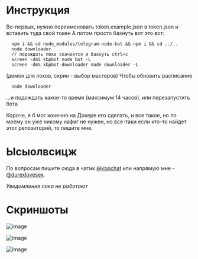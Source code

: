 # Инструкция
Во-первых, нужно переименовать token.example.json в token.json и вставить туда свой токен
А потом просто бахнуть вот это вот:
```
  npm i && cd node_modules/telegram-node-bot && npm i && cd ../..
  node downloader
  // подождать пока скачается и бахнуть ctrl+c
  screen -dmS kbpbot node bot -L
  screen -dmS kbpbot-downloader node downloader -L
```
(демон для лохов, скрин - выбор мастеров)
Чтобы обновить расписание
```
  node downloader
```
...и подождать какое-то время (максимум 14 часов), или перезапустить бота

Короче, я б мог конечно на Докере его сделать, и все такое, но по моему он уже никому нафиг не нужен, но все-таки если кто-то найдет этот репозиторий, то пишите мне.

# Ысыолвсицж
По вопросам пишите сюда в чатик [@kbpchat](https://t.me/kbpchat) или напрямую мне - [@durexlovesex](https://t.me/durexlovesex).

*Уведомления пока не работают*

# Скриншоты

![image](https://user-images.githubusercontent.com/2446589/64079453-5dd57b80-ccf0-11e9-8010-5ead292dbcb8.png)

![image](https://user-images.githubusercontent.com/2446589/64079454-629a2f80-ccf0-11e9-9098-b805a6657435.png)

![image](https://user-images.githubusercontent.com/2446589/64079456-66c64d00-ccf0-11e9-86a1-a525274a84a6.png)
